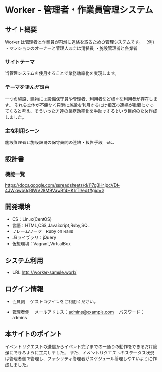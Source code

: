 # Worker - 管理者・作業員管理システム

## サイト概要

 Worker は管理者と作業員が円滑に連絡を取るための管理システムです。
 （例）
    ・マンションのオーナーと管理人または清掃員
    ・施設管理者と各業者


### サイトテーマ

 当管理システムを使用することで業務効率化を実現します。

### テーマを選んだ理由

 一つの施設、建物には設備保守員や管理者、利用者など様々な利用者が存在します。
 それら全体が不便なく円滑に施設を利用するには相互の連携が重要になってくると考え、そういった方達の業務効率化を手助けするという目的のため作成しました。


### 主な利用シーン

 施設管理者と施設設備の保守員間の連絡・報告手段　etc.

## 設計書

### 機能一覧

https://docs.google.com/spreadsheets/d/117g3HnjpcVDf-4JWIqwb0qRlWV2BM9VawBf4HKllrTI/edit#gid=0


## 開発環境
- OS：Linux(CentOS)
- 言語：HTML,CSS,JavaScript,Ruby,SQL
- フレームワーク：Ruby on Rails
- JSライブラリ：jQuery
- 仮想環境：Vagrant,VirtualBox

## システム利用
- URL http://worker-sample.work/

## ログイン情報
- 会員側
　ゲストログインをご利用ください。

- 管理者側
　メールアドレス：admins@example.com
　パスワード：admins

## 本サイトのポイント
イベントリクエストの送信からイベント完了までの一通りの動作をできるだけ簡潔にできるように工夫しました。
また、イベントリクエストのステータス状況は管理者側で管理し、ファシリティ管理者がスケジュール管理しやすいように作成しました。




